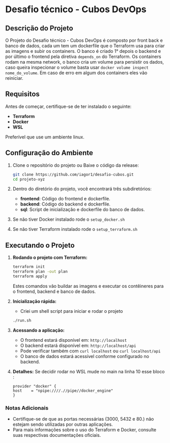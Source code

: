 # Desafio técnico - Cubos DevOps

## Descrição do Projeto

O Projeto do Desafio técnico - Cubos DevOps é composto por front back e banco de
dados, cada um tem um dockerfile que o Terraform usa para criar as imagens e subir 
os containers. O banco é criado 1° depois o backend e por último o frontend pela 
diretiva `depends_on` do Terraform. Os containers rodam na mesma network, o banco 
cria um volume para persistir os dados, caso queira inspecionar o volume basta usar 
`docker volume inspect nome_do_volume`. Em caso de erro em algum dos containers 
eles vão reiniciar.


## Requisitos

Antes de começar, certifique-se de ter instalado o seguinte:

- **Terraform**
- **Docker**
- **WSL**

Preferível que use um ambiente linux.

## Configuração do Ambiente

1. Clone o repositório do projeto ou Baixe o código da release:

    ```bash
    git clone https://github.com/iagor1/desafio-cubos.git
    cd projeto-xyz
    ```

2. Dentro do diretório do projeto, você encontrará três subdiretórios:

    - **frontend**: Código do frontend e dockerfile.
    - **backend**: Código do backend e dockerfile.
    - **sql**: Script de inicialização e dockerfile do banco de dados.

3. Se não tiver Docker instalado rode o `setup_docker.sh`
4. Se não tiver Terraform instalado rode o `setup_terraform.sh`

## Executando o Projeto

1. **Rodando o projeto com Terraform:**

    ```bash
    terraform init
    terraform plan -out plan
    terraform apply
    ```

    Estes comandos vão buildar as imagens e executar os contêineres para o frontend, backend e banco de dados.

2. **Inicialização rápida:** 
    - Criei um shell script para iniciar e rodar o projeto

    ```bash
    ./run.sh
    ```

3. **Acessando a aplicação:**

    - O frontend estará disponível em: `http://localhost`
    - O backend estará disponível em: `http://localhost/api`
    - Pode verificar também com `curl localhost` ou `curl localhost/api`
    - O banco de dados estará acessível conforme configurado no backend.

4. **Detalhes:**
    Se decidir rodar no WSL mude no main na linha 10 esse bloco :
    ```
    provider "docker" {
    host    = "npipe:////.//pipe//docker_engine"
    }
    ```
### Notas Adicionais

- Certifique-se de que as portas necessárias (3000, 5432 e 80.) não estejam sendo utilizadas por outras aplicações.
- Para mais informações sobre o uso do Terraform e Docker, consulte suas respectivas documentações oficiais.